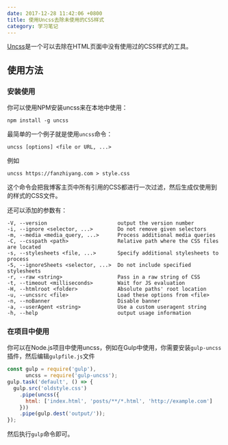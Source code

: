 ```yaml
---
date: 2017-12-28 11:42:06 +0800
title: 使用Uncss去除未使用的CSS样式
category: 学习笔记
---
```


[Uncss](https://github.com/giakki/uncss)是一个可以去除在HTML页面中没有使用过的CSS样式的工具。

## 使用方法

### 安装使用

你可以使用NPM安装uncss来在本地中使用：

```
npm install -g uncss
```

最简单的一个例子就是使用`uncss`命令：



```
uncss [options] <file or URL, ...>
```

例如

```
uncss https://fanzhiyang.com > style.css
```

这个命令会把我博客主页中所有引用的CSS都进行一次过滤，然后生成仅使用到的样式的CSS文件。

还可以添加的参数有：

```
-V, --version                       output the version number
-i, --ignore <selector, ...>        Do not remove given selectors
-m, --media <media_query, ...>      Process additional media queries
-C, --csspath <path>                Relative path where the CSS files are located
-s, --stylesheets <file, ...>       Specify additional stylesheets to process
-S, --ignoreSheets <selector, ...>  Do not include specified stylesheets
-r, --raw <string>                  Pass in a raw string of CSS
-t, --timeout <milliseconds>        Wait for JS evaluation
-H, --htmlroot <folder>             Absolute paths' root location
-u, --uncssrc <file>                Load these options from <file>
-n, --noBanner                      Disable banner
-a, --userAgent <string>            Use a custom useragent string
-h, --help                          output usage information
```

### 在项目中使用

你可以在Node.js项目中使用uncss，例如在Gulp中使用，你需要安装`gulp-uncss`插件，然后编辑`gulpfile.js`文件

```js
const gulp = require('gulp'),
      uncss = require('gulp-uncss');
gulp.task('default', () => {
  gulp.src('oldstyle.css')
    .pipe(uncss({
      html: ['index.html', 'posts/**/*.html', 'http://example.com']
    }))
    .pipe(gulp.dest('output/'));
});
```

然后执行`gulp`命令即可。